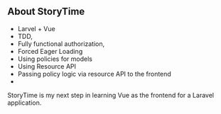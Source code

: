 ## About StoryTime
- Larvel + Vue
- TDD,
- Fully functional authorization,
- Forced Eager Loading
- Using policies for models
- Using Resource API
- Passing policy logic via resource API to the frontend
- 

StoryTime is my next step in learning Vue as the frontend for a Laravel application.

